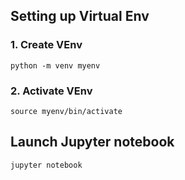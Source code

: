 ## Setting up Virtual Env

### 1. Create VEnv

```
python -m venv myenv

```

### 2. Activate VEnv

```
source myenv/bin/activate

```

## Launch Jupyter notebook

```
jupyter notebook
```
